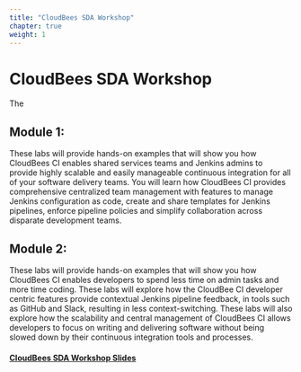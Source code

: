 ```yaml
---
title: "CloudBees SDA Workshop"
chapter: true
weight: 1
---
```


# CloudBees SDA Workshop

The

## Module 1:

These labs will provide hands-on examples that will show you how CloudBees CI enables shared services teams and Jenkins admins to provide highly scalable and easily manageable continuous integration for all of your software delivery teams. You will learn how CloudBees CI provides comprehensive centralized team management with features to manage Jenkins configuration as code, create and share templates for Jenkins pipelines, enforce pipeline policies and simplify collaboration across disparate development teams.

## Module 2: 

These labs will provide hands-on examples that will show you how CloudBees CI enables developers to spend less time on admin tasks and more time coding. These labs will explore how the CloudBee CI developer centric features provide contextual Jenkins pipeline feedback, in tools such as GitHub and Slack, resulting in less context-switching. These labs will also explore how the scalability and central management of CloudBees CI allows developers to focus on writing and delivering software without being slowed down by their continuous integration tools and processes.

#### <a href="https://cloudbees-days.github.io/cloudbees-field-workshops/cloudbees-sda/">CloudBees SDA Workshop Slides</a>
